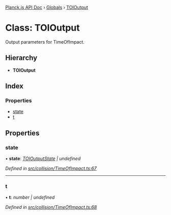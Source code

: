 [Planck.js API Doc](../README.md) › [Globals](../globals.md) › [TOIOutput](toioutput.md)

# Class: TOIOutput

Output parameters for TimeOfImpact.

## Hierarchy

* **TOIOutput**

## Index

### Properties

* [state](toioutput.md#state)
* [t](toioutput.md#t)

## Properties

###  state

• **state**: *[TOIOutputState](../enums/toioutputstate.md) | undefined*

*Defined in [src/collision/TimeOfImpact.ts:67](https://github.com/shakiba/planck.js/blob/acc3bd8/src/collision/TimeOfImpact.ts#L67)*

___

###  t

• **t**: *number | undefined*

*Defined in [src/collision/TimeOfImpact.ts:68](https://github.com/shakiba/planck.js/blob/acc3bd8/src/collision/TimeOfImpact.ts#L68)*
